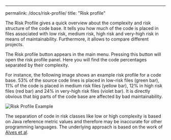 ---

permalink: /docs/risk-profile/
title: "Risk profile"

The Risk Profile gives a quick overview about the complexity and risk structure of the code base. It tells you how much
of the code is placed in files associated with low risk, medium risk, high risk and very-high risk in means of maintainability.
Furthermore, it allows to compare different projects.

The Risk profile button appears in the main menu. Pressing this button will open the risk profile panel.
Here you will find the code percentages separated by their complexity.

For instance, the following image shows an example risk profile for a code base.
53% of the source code lines is placed in low-risk files (green bar), 11% of the code is placed in medium risk files (yellow bar), 12% in high risk files (red bar) and 24% in very-high risk files (violet bar).
It is directly obvious that big parts of the code base are affected by bad maintainability.

![Risk Profile Example]({{site.baseurl}}/assets/images/docs/how-to/risk-profile-example.PNG)

The separation of code in risk classes like low or high complexity is based on Java reference metric values and therefore
may be inaccurate for other programming languages. The underlying approach is based on the work of [Alves et al](https://ieeexplore.ieee.org/abstract/document/5609747).
